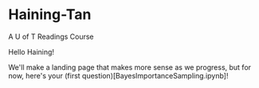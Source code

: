 # Haining-Tan
A U of T Readings Course

Hello Haining!

We'll make a landing page that makes more sense as we progress, but for now, 
here's your (first question)[BayesImportanceSampling.ipynb]!

